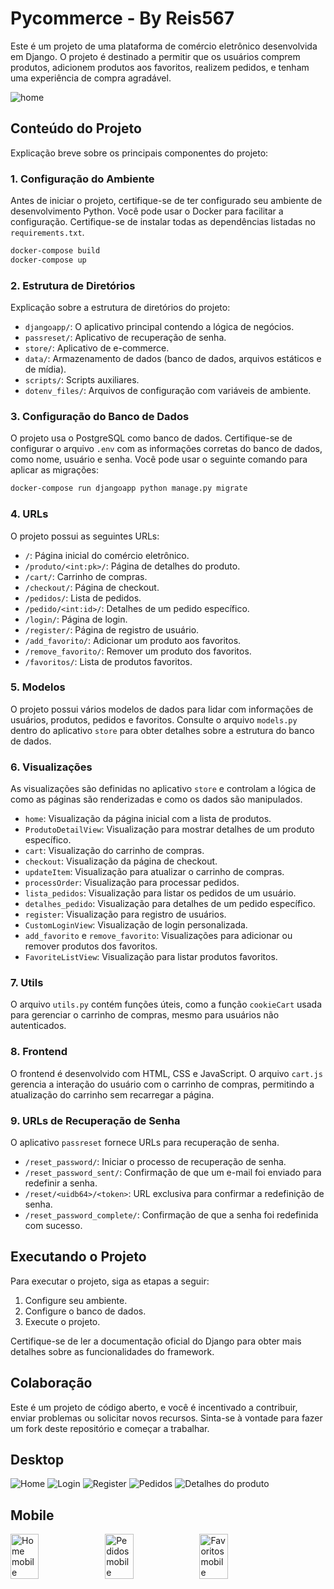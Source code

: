 # Pycommerce - By Reis567

Este é um projeto de uma plataforma de comércio eletrônico desenvolvida em Django. O projeto é destinado a permitir que os usuários comprem produtos, adicionem produtos aos favoritos, realizem pedidos, e tenham uma experiência de compra agradável.

![home](./imgs/home.PNG)


## Conteúdo do Projeto

Explicação breve sobre os principais componentes do projeto:

### 1. Configuração do Ambiente

Antes de iniciar o projeto, certifique-se de ter configurado seu ambiente de desenvolvimento Python. Você pode usar o Docker para facilitar a configuração. Certifique-se de instalar todas as dependências listadas no `requirements.txt`. 

```bash
docker-compose build
docker-compose up
```

### 2. Estrutura de Diretórios

Explicação sobre a estrutura de diretórios do projeto:

- `djangoapp/`: O aplicativo principal contendo a lógica de negócios.
- `passreset/`: Aplicativo de recuperação de senha.
- `store/`: Aplicativo de e-commerce.
- `data/`: Armazenamento de dados (banco de dados, arquivos estáticos e de mídia).
- `scripts/`: Scripts auxiliares.
- `dotenv_files/`: Arquivos de configuração com variáveis de ambiente.

### 3. Configuração do Banco de Dados

O projeto usa o PostgreSQL como banco de dados. Certifique-se de configurar o arquivo `.env` com as informações corretas do banco de dados, como nome, usuário e senha. Você pode usar o seguinte comando para aplicar as migrações:

```bash
docker-compose run djangoapp python manage.py migrate
```

### 4. URLs

O projeto possui as seguintes URLs:

- `/`: Página inicial do comércio eletrônico.
- `/produto/<int:pk>/`: Página de detalhes do produto.
- `/cart/`: Carrinho de compras.
- `/checkout/`: Página de checkout.
- `/pedidos/`: Lista de pedidos.
- `/pedido/<int:id>/`: Detalhes de um pedido específico.
- `/login/`: Página de login.
- `/register/`: Página de registro de usuário.
- `/add_favorito/`: Adicionar um produto aos favoritos.
- `/remove_favorito/`: Remover um produto dos favoritos.
- `/favoritos/`: Lista de produtos favoritos.

### 5. Modelos

O projeto possui vários modelos de dados para lidar com informações de usuários, produtos, pedidos e favoritos. Consulte o arquivo `models.py` dentro do aplicativo `store` para obter detalhes sobre a estrutura do banco de dados.

### 6. Visualizações

As visualizações são definidas no aplicativo `store` e controlam a lógica de como as páginas são renderizadas e como os dados são manipulados.

- `home`: Visualização da página inicial com a lista de produtos.
- `ProdutoDetailView`: Visualização para mostrar detalhes de um produto específico.
- `cart`: Visualização do carrinho de compras.
- `checkout`: Visualização da página de checkout.
- `updateItem`: Visualização para atualizar o carrinho de compras.
- `processOrder`: Visualização para processar pedidos.
- `lista_pedidos`: Visualização para listar os pedidos de um usuário.
- `detalhes_pedido`: Visualização para detalhes de um pedido específico.
- `register`: Visualização para registro de usuários.
- `CustomLoginView`: Visualização de login personalizada.
- `add_favorito` e `remove_favorito`: Visualizações para adicionar ou remover produtos dos favoritos.
- `FavoriteListView`: Visualização para listar produtos favoritos.

### 7. Utils

O arquivo `utils.py` contém funções úteis, como a função `cookieCart` usada para gerenciar o carrinho de compras, mesmo para usuários não autenticados.

### 8. Frontend

O frontend é desenvolvido com HTML, CSS e JavaScript. O arquivo `cart.js` gerencia a interação do usuário com o carrinho de compras, permitindo a atualização do carrinho sem recarregar a página. 

### 9. URLs de Recuperação de Senha

O aplicativo `passreset` fornece URLs para recuperação de senha. 

- `/reset_password/`: Iniciar o processo de recuperação de senha.
- `/reset_password_sent/`: Confirmação de que um e-mail foi enviado para redefinir a senha.
- `/reset/<uidb64>/<token>`: URL exclusiva para confirmar a redefinição de senha.
- `/reset_password_complete/`: Confirmação de que a senha foi redefinida com sucesso.

## Executando o Projeto

Para executar o projeto, siga as etapas a seguir:

1. Configure seu ambiente.
2. Configure o banco de dados.
3. Execute o projeto.

Certifique-se de ler a documentação oficial do Django para obter mais detalhes sobre as funcionalidades do framework.

## Colaboração

Este é um projeto de código aberto, e você é incentivado a contribuir, enviar problemas ou solicitar novos recursos. Sinta-se à vontade para fazer um fork deste repositório e começar a trabalhar.

## Desktop
![Home](./imgs/home.PNG)
![Login](./imgs/login.PNG)
![Register](./imgs/register.PNG)
![Pedidos](./imgs/pedidos.PNG)
![Detalhes do produto](./imgs/proddetail.PNG)



## Mobile
<div style='display:flex;'>
    <img src="./imgs/_homemobile.PNG" alt="Home mobile" style="width: 30%;">
    <img src="./imgs/_pedidosmobile.PNG" alt="Pedidos mobile" style="width: 30%;">
    <img src="./imgs/_favoritosmobile.PNG" alt="Favoritos mobile" style="width: 30%;">
</div>
